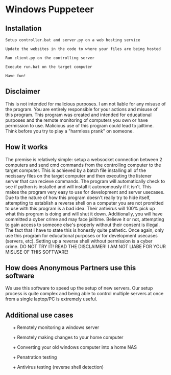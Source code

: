 # Windows Puppeteer
## Installation
```
Setup controller.bat and server.py on a web hosting service
```
```
Update the websites in the code to where your files are being hosted
```
```
Run client.py on the controlling server
```
```
Execute run.bat on the target computer 
```
```
Have fun!
```
## Disclaimer
This is not intended for malicious purposes. I am not liable for any misuse of the program. You are entirely responsible for your actions and misuse of this program. This program was created and intended for educational purposes and the remote monitoring of computers you own or have permission to use. Malicious use of this program could lead to jailtime. Think before you try to play a "harmless prank" on someone.

## How it works
The premise is relatively simple: setup a websocket connection between 2 computers and send cmd commands from the controlling computer to the target computer. This is achieved by a batch file installing all of the necissary files on the target computer and then executing the listener server that can recieve commands. The program will automatically check to see if python is installed and will install it autonomously if it isn't. This makes the program very easy to use for development and server usecases. Due to the nature of how this program doesn't really try to hide itself, attempting to establish a reverse shell on a computer you are not promitted to use with this program is a bad idea. Their antivirus will 100% pick up what this program is doing and will shut it down. Additionally, you will have committed a cyber crime and may face jailtime. Believe it or not, attempting to gain access to someone else's properly without their consent is illegal. The fact that I have to state this is honestly quite pathetic. Once again, only use this program for educational purposes or for development usecases (servers, etc). Setting up a reverse shell without permission is a cyber crime. DO NOT TRY IT! READ THE DISCLAIMER! I AM NOT LIABE FOR YOUR MISUSE OF THIS SOFTWARE!

## How does Anonymous Partners use this software
We use this software to speed up the setup of new servers. Our setup process is quite complex and being able to control multiple servers at once from a single laptop/PC is extremely useful.

## Additional use cases
<ul>
  + Remotely monitoring a windows server
</ul>
<ul>
  + Remotely making changes to your home computer
</ul>
<ul>
  + Converting your old windows computer into a home NAS
</ul>
<ul>
  + Penatration testing
</ul>
<ul>
  + Antivirus testing (reverse shell detection)
</ul>
